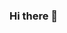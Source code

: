 ### Hi there 👋

<!--
**AndreiaCV/AndreiaCV** is a ✨ _special_ ✨ repository because its `README.md` (this file) appears on your GitHub profile.

Here are some ideas to get you started:

- 🔭 I’m currently working on my degree :)
- 🌱 I’m currently learning information systems and technologies
- 👯 I’m looking to collaborate on anything really
- 🤔 I’m looking for help with everything 
- 😄 Pronouns: she/her

-->
